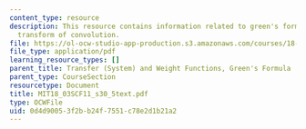 ```yaml
---
content_type: resource
description: This resource contains information related to green's formula, laplace
  transform of convolution.
file: https://ol-ocw-studio-app-production.s3.amazonaws.com/courses/18-03sc-differential-equations-fall-2011/0d4d90053f2bb24f7551c78e2d1b21a2_MIT18_03SCF11_s30_5text.pdf
file_type: application/pdf
learning_resource_types: []
parent_title: Transfer (System) and Weight Functions, Green's Formula
parent_type: CourseSection
resourcetype: Document
title: MIT18_03SCF11_s30_5text.pdf
type: OCWFile
uid: 0d4d9005-3f2b-b24f-7551-c78e2d1b21a2
---
```

